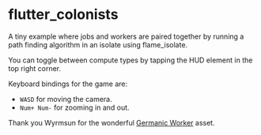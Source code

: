 # flutter_colonists

A tiny example where jobs and workers are paired together by running a path finding algorithm in
an isolate using flame_isolate.

You can toggle between compute types by tapping the HUD element in the top right corner.

Keyboard bindings for the game are:
- `WASD` for moving the camera.
- `Num+ Num-` for zooming in and out.


Thank you Wyrmsun for the wonderful
[Germanic Worker](https://opengameart.org/content/germanic-worker) asset.
